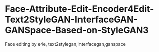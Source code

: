 # Face-Attribute-Edit-Encoder4Edit-Text2StyleGAN-InterfaceGAN-GANSpace-Based-on-StyleGAN3
Face editing by e4e, text2stylegan,interfacegan,ganspace

